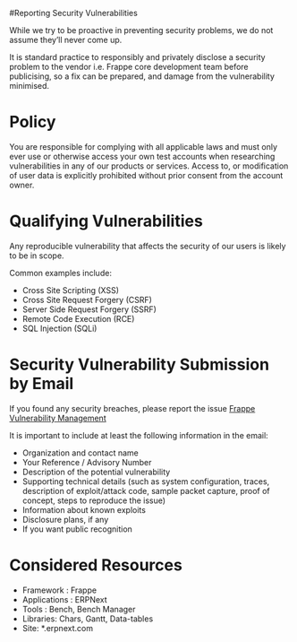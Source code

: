 #Reporting Security Vulnerabilities
<br>
<p class='p'>
While we try to be proactive in preventing security problems, we do not assume they’ll never come up.
</p>
<p class='p'>
It is standard practice to responsibly and privately disclose a security problem to the vendor i.e. Frappe core development team before publicising, so a fix can be prepared, and damage from the vulnerability minimised.
</p>

# Policy
<p class='p'>
You are responsible for complying with all applicable laws and must only ever use or otherwise access your own test accounts when researching vulnerabilities in any of our products or services. Access to, or modification of user data is explicitly prohibited without prior consent from the account owner.
</p>

# Qualifying Vulnerabilities

<p class='p'>
Any reproducible vulnerability that affects the security of our users is likely to be in scope. 
</p>

Common examples include:

* Cross Site Scripting (XSS)
* Cross Site Request Forgery (CSRF)
* Server Side Request Forgery (SSRF)
* Remote Code Execution (RCE)
* SQL Injection (SQLi)


# Security Vulnerability Submission by Email
<p class='p'>
If you found any security breaches, please report the issue <i class="fa fa-envelope"> </i> <a  href='mailto:report@erpnext.com'> Frappe Vulnerability Management</a>
</p>

<p class='p'>
It is important to include at least the following information in the email:
</p>

* Organization and contact name
* Your Reference / Advisory Number
* Description of the potential vulnerability
* Supporting technical details (such as system configuration, traces, description of exploit/attack code, sample packet capture, proof of concept, steps to reproduce the issue)
* Information about known exploits
* Disclosure plans, if any
* If you want public recognition

# Considered Resources

* Framework : Frappe
* Applications : ERPNext
* Tools : Bench, Bench Manager
* Libraries: Chars, Gantt, Data-tables
* Site: *.erpnext.com
